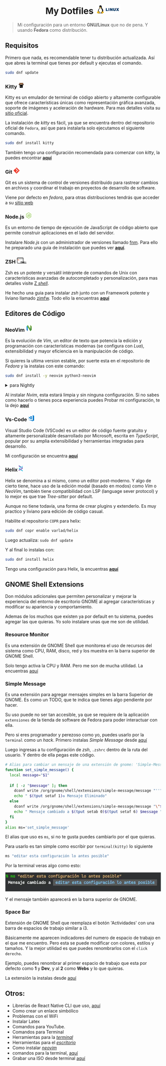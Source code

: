 <h1 align="center">
  My Dotfiles
  <img height="30px" src="./assets/linux-name.webp">
</h1>

> Mi configuración para un entorno **GNU/Linux** que no de pena. Y usando **Fedora** como distribución.

## Requisitos

Primero que nada, es recomendable tener tu distribución actualizada. Así que abres la terminal que tienes por default y ejecutas el comando.

```bash
sudo dnf update
```

### Kitty <img height="20px" src="./assets/kitty.svg">

Kitty es un emulador de terminal de código abierto y altamente configurable que ofrece características únicas como representación gráfica avanzada, soporte de imágenes y aceleración de hardware. Para mas detalles visita su [sitio oficial](https://sw.kovidgoyal.net/kitty/).

La instalación de _kitty_ es fácil, ya que se encuentra dentro del repositorio oficial de `Fedora`, así que para instalarla solo ejecutamos el siguiente comando.

```bash
sudo dnf install kitty
```

También tengo una configuración recomendada para comenzar con _kitty_, la puedes encontrar [**aquí**](./kitty)

### Git <img width="20px" src="./assets/git.webp">

Git es un sistema de control de versiones distribuido para rastrear cambios en archivos y coordinar el trabajo en proyectos de desarrollo de software.

Viene por defecto en _fedora_, para otras distribuciones tendrás que acceder a su [sitio web](https://git-scm.com/)

### Node.js <img height="20px" src="./assets/nodejs.webp">

Es un entorno de tiempo de ejecución de JavaScript de código abierto que permite construir aplicaciones en el lado del servidor.

Instalare _Node.js_ con un administrador de versiones llamado [fnm](https://github.com/Schniz/fnm). Para ello he preparado una guia de instalación que puedes ver [**aquí**](./other-settings/node.md).

### ZSH <img height="20px" src="./assets/zsh.webp">

Zsh es un potente y versátil intérprete de comandos de Unix con características avanzadas de autocompletado y personalización, para mas detalles visite [Z _shell_](https://zsh.sourceforge.io/).

He hecho una guia para instalar _zsh_ junto con un Framework potente y liviano llamado [zimfw](https://github.com/zimfw/zimfw). Todo ello la encuentras [**aquí**](./zsh)

## Editores de Código

### NeoVim <img height="23px" src="./assets/nvim.webp">

Es la evolución de _Vim_, un editor de texto que potencia la edición y programación con características modernas (se configura con _Lua_), extensibilidad y mayor eficiencia en la manipulación de código.

Si quieres la ultima version estable, por suerte esta en el repositorio de _Fedora_ y la instalas con este comando:

```bash
sudo dnf install -y neovim python3-neovim
```

<details>
    <summary>para Nightly</summary>

- Habilite el repositorio `COPR` para _neovim-nightly_.
  ```bash
  sudo dnf copr enable agriffis/neovim-nightly
  ```
- Hacer una actualización: `sudo dnf update`
- y para finalizar lo instalas
  ```bash
  dnf install -y neovim python3-neovim
  ```
  </details>

Al instalar _Nvim_, esta estará limpia y sin ninguna configuración. Si no sabes como hacerlo o tienes poca experiencia puedes Probar mi configuración, te la dejo [**aquí**](https://github.com/grChad/nvim)

### Vs-Code <img height="20px" src="./assets/vscode.webp">

Visual Studio Code (VSCode) es un editor de código fuente gratuito y altamente personalizable desarrollado por Microsoft, escrita en _TypeScript_, popular por su amplia extensibilidad y herramientas integradas para desarrollo.

Mi configuración se encuentra [**aquí**](./vs-code)

### Helix <img height="20px" src="./assets/helix.svg">

Helix se denomina a si mismo, como un editor post-moderno. Y algo de cierto tiene, hace uso de la edición modal (basado en modos) como _Vim_ o _NeoVim_, también tiene compatibilidad con LSP (language sever protocol) y lo mejor es que trae _Tree-sitter_ por default.

Aunque no tiene todavía, una forma de crear plugins y extenderlo. Es muy practico y liviano para edición de código casual.

Habilite el repositorio `COPR` para helix:

```bash
sudo dnf copr enable varlad/helix
```

Luego actualiza: `sudo dnf update`

Y al final lo instalas con:

```bash
sudo dnf install helix
```

Tengo una configuración para Helix, la encuentras [**aquí**](./helix)

## GNOME Shell Extensions

Don módulos adicionales que permiten personalizar y mejorar la experiencia del entorno de escritorio GNOME al agregar características y modificar su apariencia y comportamiento.

Ademas de los muchos que existen ya por default en tu sistema, puedes agregar las que quieras. Yo solo instalare unas que me son de utilidad.

### Resource Monitor

Es una extensión de GNOME Shell que monitorea el uso de recursos del sistema como CPU, RAM, disco, red y los muestra en la barra superior de GNOME Shell.

Solo tengo activa la CPU y RAM. Pero me son de mucha utilidad. La encuentras [aquí](https://extensions.gnome.org/extension/1634/resource-monitor/)

### Simple Message

Es una extensión para agregar mensajes simples en la barra Superior de GNOME. Es como un TODO, que te indica que tienes algo pendiente por hacer.

Su uso puede no ser tan accesible, ya que se requiere de la aplicación `extensiones` de la tienda de software de Fedora para poder interactuar con ella.

Pero si eres programador y perezoso como yo, puedes usarlo por la `terminal` como un _hack_. Primero instalas _Simple Message_ desde [aquí](https://extensions.gnome.org/extension/5018/simple-message/)

Luego ingresas a tu configuración de _zsh_, `.zshrc` dentro de la ruta del usuario. Y dentro de ella pegas este código.

```bash
# Alias para cambiar un mensaje de una extensión de gnome: 'Simple-Message'
function set_simple_message() {
  local message="$1"

  if [ -z "$message" ]; then
    dconf write /org/gnome/shell/extensions/simple-message/message "''"
    echo " $(tput setaf 1)♻️ Mensaje Eliminado"
  else
    dconf write /org/gnome/shell/extensions/simple-message/message "\"$message\""
    echo " Mensaje cambiado a $(tput setab 0)$(tput setaf 6) $message "
  fi
}
alias ms='set_simple_message'
```

El alias que uso es `ms`, si no te gusta puedes cambiarlo por el que quieras.

Para usarlo es tan simple como escribir por `terminal(kitty)` lo siguiente

```bash
ms "editar esta configuración lo antes posible"
```

Por la terminal veras algo como esto:

<p align="center">
    <img src="./assets/promp-simple-message.webp"/>
</p>

Y el mensaje también aparecerá en la barra superior de GNOME.

### Space Bar

Extensión de GNOME Shell que reemplaza el botón 'Actividades' con una barra de espacios de trabajo similar a i3.

Básicamente me aparecen indicadores del numero de espacio de trabajo en el que me encuentro. Pero esta se puede modificar con colores, estilos y tamaños. Y la mejor utilidad es que puedes renombrarlos con el `click derecho`.

Ejemplo, puedes renombrar al primer espacio de trabajo que esta por defecto como **1** y **Dev**, y al **2** como **Webs** y lo que quieras.

La extensión la instalas desde [aquí](https://extensions.gnome.org/extension/5090/space-bar/)

## Otros:

- Librerías de React Native CLI que uso, [aquí](./other-settings/react-native-cli.md)
- Como crear un enlace simbólico
- Problemas con el WiFi
- Instalar Latex
- Comandos para YouTube.
- Comandos para Terminal
- Herramientas para la [_terminal_](./other-settings/apps_for_terminal.md)
- Herramientas para el [_escritorio_](./other-settings/apps_desktop.md)
- Como instalar [_neovim_](./other-settings/neovim.md)
- comandos para la terminal, [aquí](./other-settings/comandos_linux.md)
- Grabar una ISO desde terminal [aquí](./other-settings/gravarISO.md)
